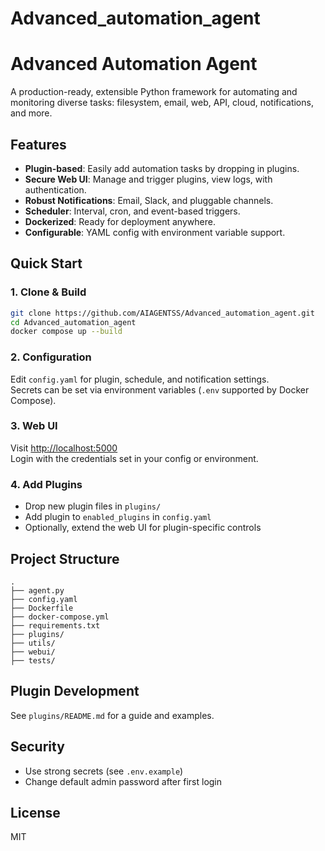 # Advanced_automation_agent
# Advanced Automation Agent

A production-ready, extensible Python framework for automating and monitoring diverse tasks: filesystem, email, web, API, cloud, notifications, and more.

## Features

- **Plugin-based**: Easily add automation tasks by dropping in plugins.
- **Secure Web UI**: Manage and trigger plugins, view logs, with authentication.
- **Robust Notifications**: Email, Slack, and pluggable channels.
- **Scheduler**: Interval, cron, and event-based triggers.
- **Dockerized**: Ready for deployment anywhere.
- **Configurable**: YAML config with environment variable support.

## Quick Start

### 1. Clone & Build

```sh
git clone https://github.com/AIAGENTSS/Advanced_automation_agent.git
cd Advanced_automation_agent
docker compose up --build
```

### 2. Configuration

Edit `config.yaml` for plugin, schedule, and notification settings.  
Secrets can be set via environment variables (`.env` supported by Docker Compose).

### 3. Web UI

Visit [http://localhost:5000](http://localhost:5000)  
Login with the credentials set in your config or environment.

### 4. Add Plugins

- Drop new plugin files in `plugins/`
- Add plugin to `enabled_plugins` in `config.yaml`
- Optionally, extend the web UI for plugin-specific controls

## Project Structure

```
.
├── agent.py
├── config.yaml
├── Dockerfile
├── docker-compose.yml
├── requirements.txt
├── plugins/
├── utils/
├── webui/
├── tests/
```

## Plugin Development

See `plugins/README.md` for a guide and examples.

## Security

- Use strong secrets (see `.env.example`)
- Change default admin password after first login

## License

MIT
